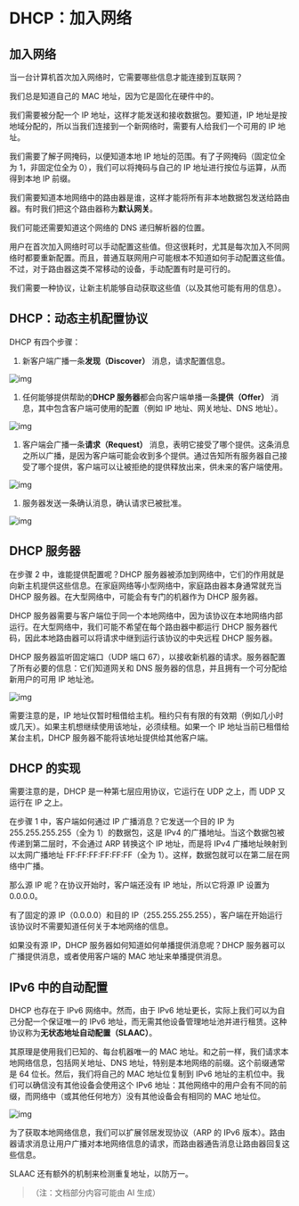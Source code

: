 # DHCP：加入网络

## 加入网络

当一台计算机首次加入网络时，它需要哪些信息才能连接到互联网？

我们总是知道自己的 MAC 地址，因为它是固化在硬件中的。

我们需要被分配一个 IP 地址，这样才能发送和接收数据包。要知道，IP 地址是按地域分配的，所以当我们连接到一个新网络时，需要有人给我们一个可用的 IP 地址。

我们需要了解子网掩码，以便知道本地 IP 地址的范围。有了子网掩码（固定位全为 1，非固定位全为 0），我们可以将掩码与自己的 IP 地址进行按位与运算，从而得到本地 IP 前缀。

我们需要知道本地网络中的路由器是谁，这样才能将所有非本地数据包发送给路由器。有时我们把这个路由器称为**默认网关**。

我们可能还需要知道这个网络的 DNS 递归解析器的位置。

用户在首次加入网络时可以手动配置这些值。但这很耗时，尤其是每次加入不同网络时都要重新配置。而且，普通互联网用户可能根本不知道如何手动配置这些值。不过，对于路由器这类不常移动的设备，手动配置有时是可行的。

我们需要一种协议，让新主机能够自动获取这些值（以及其他可能有用的信息）。

## DHCP：动态主机配置协议

DHCP 有四个步骤：



1.  新客户端广播一条**发现（Discover）** 消息，请求配置信息。



![img](https://textbook.cs168.io/assets/end-to-end/5-050-dhcp1.png)



1.  任何能够提供帮助的**DHCP 服务器**都会向客户端单播一条**提供（Offer）** 消息，其中包含客户端可使用的配置（例如 IP 地址、网关地址、DNS 地址）。



![img](https://textbook.cs168.io/assets/end-to-end/5-051-dhcp2.png)



1.  客户端会广播一条**请求（Request）** 消息，表明它接受了哪个提供。这条消息之所以广播，是因为客户端可能会收到多个提供。通过告知所有服务器自己接受了哪个提供，客户端可以让被拒绝的提供释放出来，供未来的客户端使用。



![img](https://textbook.cs168.io/assets/end-to-end/5-052-dhcp3.png)



1.  服务器发送一条确认消息，确认请求已被批准。



![img](https://textbook.cs168.io/assets/end-to-end/5-053-dhcp4.png)

## DHCP 服务器

在步骤 2 中，谁能提供配置呢？DHCP 服务器被添加到网络中，它们的作用就是向新主机提供这些信息。在家庭网络等小型网络中，家庭路由器本身通常就充当 DHCP 服务器。在大型网络中，可能会有专门的机器作为 DHCP 服务器。

DHCP 服务器需要与客户端位于同一个本地网络中，因为该协议在本地网络内部运行。在大型网络中，我们可能不希望在每个路由器中都运行 DHCP 服务器代码，因此本地路由器可以将请求中继到运行该协议的中央远程 DHCP 服务器。

DHCP 服务器监听固定端口（UDP 端口 67），以接收新机器的请求。服务器配置了所有必要的信息：它们知道网关和 DNS 服务器的信息，并且拥有一个可分配给新用户的可用 IP 地址池。



![img](https://textbook.cs168.io/assets/end-to-end/5-054-dhcp-over-ip.png)

需要注意的是，IP 地址仅暂时租借给主机。租约只有有限的有效期（例如几小时或几天）。如果主机想继续使用该地址，必须续租。如果一个 IP 地址当前已租借给某台主机，DHCP 服务器不能将该地址提供给其他客户端。

## DHCP 的实现

需要注意的是，DHCP 是一种第七层应用协议，它运行在 UDP 之上，而 UDP 又运行在 IP 之上。

在步骤 1 中，客户端如何通过 IP 广播消息？它发送一个目的 IP 为 255.255.255.255（全为 1）的数据包，这是 IPv4 的广播地址。当这个数据包被传递到第二层时，不会通过 ARP 转换这个 IP 地址，而是将 IPv4 广播地址映射到以太网广播地址 FF:FF:FF:FF:FF:FF（全为 1）。这样，数据包就可以在第二层在网络中广播。

那么源 IP 呢？在协议开始时，客户端还没有 IP 地址，所以它将源 IP 设置为 0.0.0.0。

有了固定的源 IP（0.0.0.0）和目的 IP（255.255.255.255），客户端在开始运行该协议时不需要知道任何关于本地网络的信息。

如果没有源 IP，DHCP 服务器如何知道如何单播提供消息呢？DHCP 服务器可以广播提供消息，或者使用客户端的 MAC 地址来单播提供消息。

## IPv6 中的自动配置

DHCP 也存在于 IPv6 网络中。然而，由于 IPv6 地址更长，实际上我们可以为自己分配一个保证唯一的 IPv6 地址，而无需其他设备管理地址池并进行租赁。这种协议称为**无状态地址自动配置（SLAAC）**。

其原理是使用我们已知的、每台机器唯一的 MAC 地址。和之前一样，我们请求本地网络信息，包括网关地址、DNS 地址，特别是本地网络的前缀。这个前缀通常是 64 位长。然后，我们将自己的 MAC 地址位复制到 IPv6 地址的主机位中。我们可以确信没有其他设备会使用这个 IPv6 地址：其他网络中的用户会有不同的前缀，而网络中（或其他任何地方）没有其他设备会有相同的 MAC 地址位。



![img](https://textbook.cs168.io/assets/end-to-end/5-055-slaac.png)

为了获取本地网络信息，我们可以扩展邻居发现协议（ARP 的 IPv6 版本）。路由器请求消息让用户广播对本地网络信息的请求，而路由器通告消息让路由器回复这些信息。

SLAAC 还有额外的机制来检测重复地址，以防万一。

> （注：文档部分内容可能由 AI 生成）
